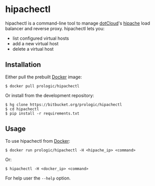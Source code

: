 hipachectl
==========

hipachectl is a command-line tool to manage [dotCloud](http://dotcloud.com/)'s [hipache](https://github.com/hipache/hipache) load balancer and reverse proxy. hipachectl lets you:

-   list configured virtual hosts
-   add a new virtual host
-   delete a virtual host

Installation
------------

Either pull the prebuilt [Docker](http://docker.com/) image:

    $ docker pull prologic/hipachectl

Or install from the development repository:

    $ hg clone https://bitbucket.org/prologic/hipachectl
    $ cd hipachectl
    $ pip install -r requirements.txt

Usage
-----

To use hipachectl from [Docker](http://docker.com/):

    $ docker run prologic/hipachectl -H <hipache_ip> <command>

Or:

    $ hipachectl -H <docker_ip> <command>

For help user the `--help` option.
